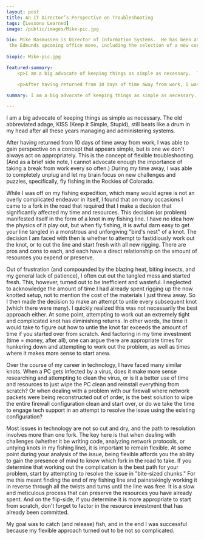 ```yaml
---
layout: post
title: An IT Director’s Perspective on Troubleshooting
tags: [Lessons Learned]
image: /public/images/Mike-pic.jpg

bio: Mike Rasmussen is Director of Information Systems.  He has been at Edmunds for 9 years and in the IT industry for 20 years. His current projects include overseeing
 the Edmunds upcoming office move, including the selection of a new corporate phone system and finding a corporate storage solution.
 
biopic: Mike-pic.jpg

featured-summary:
    <p>I am a big advocate of keeping things as simple as necessary.  The old abbreviated adage, KISS (Keep it Simple, Stupid), still beats like a drum in my head after all these years managing and administering systems.</p>

    <p>After having returned from 10 days of time away from work, I was able to gain perspective on a concept that appears simple, but is one we don't always act on appropriately.  This is the concept of flexible troubleshooting. (And as a brief side note, I cannot advocate enough the importance of taking a break from work every so often.)  During my time away, I was able to completely unplug and let my brain focus on new challenges and puzzles, specifically, fly fishing in the Rockies of Colorado.</p>

summary: I am a big advocate of keeping things as simple as necessary.  The old abbreviated adage, KISS (Keep it Simple, Stupid), still beats like a drum in my head after all these years managing and administering systems.

---
```


I am a big advocate of keeping things as simple as necessary.  The old abbreviated adage, KISS (Keep it Simple, Stupid), still beats like a drum in my head after all these years managing and administering systems.  

After having returned from 10 days of time away from work, I was able to gain perspective on a concept that appears simple, but is one we don't always act on appropriately.  This is the concept of flexible troubleshooting. (And as a brief side note, I cannot advocate enough the importance of taking a break from work every so often.)  During my time away, I was able to completely unplug and let my brain focus on new challenges and puzzles, specifically, fly fishing in the Rockies of Colorado.

While I was off on my fishing expedition, which many would agree is not an overly complicated endeavor in itself, I found that on many occasions I came to a fork in the road that required that I make a decision that significantly affected my time and resources.  This decision (or problem) manifested itself in the form of a knot in my fishing line.  I have no idea how the physics of it play out, but when fly fishing, it is awful darn easy to get your line tangled in a monstrous and unforgiving "bird's nest" of a knot.  The decision I am faced with then is whether to attempt to fastidiously work out the knot, or to cut the line and start fresh with all new rigging.  There are pros and cons to each, and each have a direct relationship on the amount of resources you expend or preserve. 

Out of frustration (and compounded by the blazing heat, biting insects, and my general lack of patience), I often cut out the tangled mess and started fresh.  This, however, turned out to be inefficient and wasteful.  I neglected to acknowledge the amount of time I had already spent rigging up the now knotted setup, not to mention the cost of the materials I just threw away.  So I then made the decision to make an attempt to untie every subsequent knot (which there were many).  I quickly realized this was not necessarily the best approach either.  At some point, attempting to work out an extremely tight and complicated knot has diminishing returns.  In other words, the time it would take to figure out how to untie the knot far exceeds the amount of time if you started over from scratch.  And factoring in my time investment (time = money, after all), one can argue there are appropriate times for hunkering down and attempting to work out the problem, as well as times where it makes more sense to start anew. 

Over the course of my career in technology, I have faced many similar knots. When a PC gets infected by a virus, does it make more sense researching and attempting to clean the virus, or is it a better use of time and resources to just wipe the PC clean and reinstall everything from scratch?  Or when dealing with a problem with our firewall where network packets were being reconstructed out of order, is the best solution to wipe the entire firewall configuration clean and start over, or do we take the time to engage tech support in an attempt to resolve the issue using the existing configuration?

Most issues in technology are not so cut and dry, and the path to resolution involves more than one fork.  The key here is that when dealing with challenges (whether it be writing code, analyzing network protocols, or untying knots in my fishing line), it is important to remain flexible.  At some point during your analysis of the issue, being flexible affords you the ability to gain the presence of mind to know which fork in the road to take.  If you determine that working out the complication is the best path for your problem, start by attempting to resolve the issue in "bite-sized chunks."  For me this meant finding the end of my fishing line and painstakingly working it in reverse through all the twists and turns until the line was free.  It is a slow and meticulous process that can preserve the resources you have already spent.  And on the flip-side, if you determine it is more appropriate to start from scratch, don't forget to factor in the resource investment that has already been committed. 

My goal was to catch (and release) fish, and in the end I was successful because my flexible approach turned out to be not so complicated.

